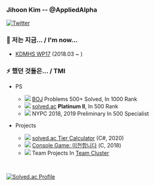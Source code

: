 ### Jihoon Kim -- @AppliedAlpha

[![Twitter](https://img.shields.io/badge/-Twitter-1877f2?style=flat-square&logo=twitter&logoColor=white&link=https://twitter.com/aria_applied/)](https://twitter.com/aria_applied/)

<!--
[![My Github Stats](https://github-readme-stats.vercel.app/api?username=AppliedAlpha&show_icons=true&hide_border=true)](https://github.com/AppliedAlpha)
-->

### 🔭 저는 지금... / I'm now...
- [KDMHS WP17](http://dimigo.hs.kr) (2018.03 ~ )
<!-- - ??? -->

<!--
### 🌱 배우고 있는 건... / I’m currently learning...
- Web Programming with Spring Framework and Java
- Web Server with nginx, Apache Httpd
- Problem Solving with C++17
- Programming With Python 3
- Arduino Programming with C
- WPF Application Programming with C# .NET Framework
- JavaScript, Node.js, React ...
-->

### ⚡ 했던 것들은... / TMI
- PS
  - ![](https://via.placeholder.com/15/0076C0/000000?text=+) [BOJ](https://www.acmicpc.net/user/applied7076) Problems 500+ Solved, In 1000 Rank
  - ![](https://via.placeholder.com/15/27E2A4/000000?text=+) [solved.ac](https://solved.ac/profile/applied7076) **Platinum II**, In 500 Rank
  - ![](https://via.placeholder.com/15/A702FF/000000?text=+) NYPC 2018, 2019 Preliminary In 500 Specialist

- Projects
  - ![](https://via.placeholder.com/15/17CE3F/000000?text=+) [solved.ac Tier Calculator](https://github.com/AppliedAlpha/solved_ac_calculator) (C#, 2020)
  - ![](https://via.placeholder.com/15/313131/000000?text=+) [Console Game: 미천합니다](https://github.com/AppliedAlpha/Console_Game_Minigame_Heaven_Revised) (C, 2018)
  - ![](https://via.placeholder.com/15/E3A8DB/000000?text=+) Team Projects In [Team Cluster](https://github.com/TeamCluster)

<br />

[![Solved.ac Profile](http://mazassumnida.wtf/api/v2/generate_badge?boj=applied7076)](https://solved.ac/applied7076) <!-- Thx to SkyLightQP -->
